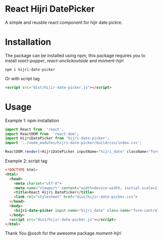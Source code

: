 # React Hijri DatePicker
A simple and reusble react component for hijir date pickre.


# Installation
The package can be installed using npm, this package requires you to install *react-popper*, *react-onclickoutside* and *moment-hijri*
```
npm i hijri-date-picker
```
Or with script tag
```html
<script src="dist/hijir-date-picker.js"></script>
```
# Usage
Example 1: npm installation
```javascript
import React from  'react';
import ReactDOM from  'react-dom';
import HijriDatePicker from 'hijri-date-picker';
import '../node_modules/hijri-date-picker/build/css/index.css';

ReactDOM.render(<HijriDatePicker inputName="hijri_date" className="form-control" selectedDate="1439/08/02" />, document.getElementById('root'));

```
Example 2: script tag
```html
<!DOCTYPE html>
<html>
  <head>
    <meta charset="utf-8">
    <meta name="viewport" content="width=device-width, initial-scale=1, shrink-to-fit=no">
    <title>React Hijri DatePicker</title>
    <link rel="stylesheet" href="dist/hijir-date-picker.css">
  </head>
  <body>
    <hijri-date-picker input-name="hijri_date" class-name="form-control" selected-date="1439/08/02"></hijri-date-picker>
  </body>
  <script src="dist/hijir-date-picker.js"></script>
</html>

```

Thank You @xsoh for the awesome package *moment-hijri* 
